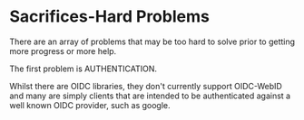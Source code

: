 # Sacrifices-Hard Problems

There are an array of problems that may be too hard to solve prior to getting more progress or more help. 

The first problem is AUTHENTICATION.  

Whilst there are OIDC libraries, they don't currently support OIDC-WebID and many are simply clients that are intended to be authenticated against a well known OIDC provider, such as google. 

